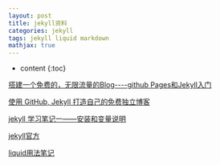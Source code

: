 ```yaml
---
layout: post
title: jekyll资料
categories: jekyll
tags: jekyll liquid markdown
mathjax: true
---
```


* content
{:toc}


[搭建一个免费的，无限流量的Blog----github Pages和Jekyll入门][github Pages和Jekyll入门]

[github Pages和Jekyll入门]: http://www.ruanyifeng.com/blog/2012/08/blogging_with_jekyll.html



[使用 GitHub, Jekyll 打造自己的免费独立博客][使用 GitHub, Jekyll 打造自己的免费独立博客]

[使用 GitHub, Jekyll 打造自己的免费独立博客]:https://www.cnblogs.com/Eaglery/p/5126279.html



[jekyll 学习笔记一——安装和变量说明][jekyll 学习笔记一——安装和变量说明]

[jekyll 学习笔记一——安装和变量说明]:http://kousuke2010.github.io/notes/08-16-jekyll-study-1


[jekyll官方][jekyll官方]

[jekyll官方]:https://www.jekyll.com.cn/docs/home/



[liquid用法笔记][liquid用法笔记]

[liquid用法笔记]:https://blog.csdn.net/dont27/article/details/38097581
